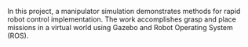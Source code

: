 In this project, a manipulator simulation demonstrates methods for rapid robot control implementation. The work accomplishes grasp and place missions in a virtual world using Gazebo and Robot Operating System (ROS).
